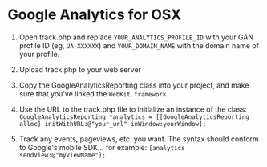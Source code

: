 Google Analytics for OSX
======


1) Open track.php and replace `YOUR_ANALYTICS_PROFILE_ID` with your GAN profile ID (eg, `UA-XXXXXX`) and `YOUR_DOMAIN_NAME` with the domain name of your profile.

2) Upload track.php to your web server

3) Copy the GoogleAnalyticsReporting class into your project, and make sure that you've linked the `WebKit.framework`

4) Use the URL to the track.php file to initialize an instance of the class: `GoogleAnalyticsReporting *analytics = [[GoogleAnalyticsReporting alloc] initWithURL:@"your_url" inWindow:yourWindow];`

5) Track any events, pageviews, etc. you want. The syntax should conform to Google's mobile SDK... for example: `[analytics sendView:@"myViewName"];`
